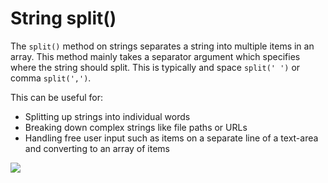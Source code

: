 # String split()

The <code>split()</code> method on strings separates a string into multiple items in an array. This method mainly takes a separator argument which specifies where the string should split. This is typically and space <code>split(' ')</code> or comma <code>split(',')</code>.

This can be useful for:

- Splitting up strings into individual words
- Breaking down complex strings like file paths or URLs
- Handling free user input such as items on a separate line of a text-area and converting to an array of items

![](/assets/split.png)
